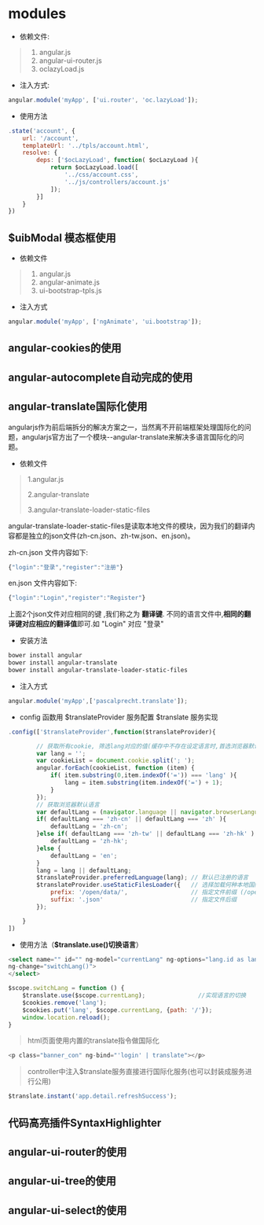 # modules

* 依赖文件:

> 1. angular.js
> 2. angular-ui-router.js
> 3. oclazyLoad.js

* 注入方式:

```javascript
angular.module('myApp', ['ui.router', 'oc.lazyLoad']);
```

* 使用方法

```javascript
.state('account', {
    url: '/account',
    templateUrl: '../tpls/account.html',
    resolve: {
        deps: ['$ocLazyLoad', function( $ocLazyLoad ){
            return $ocLazyLoad.load([
                '../css/account.css',
                '../js/controllers/account.js'
            ]);
        }]
    }
})
```

## $uibModal 模态框使用

* 依赖文件

> 1. angular.js  
> 2. angular-animate.js
> 3. ui-bootstrap-tpls.js

* 注入方式

```javascript
angular.module('myApp', ['ngAnimate', 'ui.bootstrap']);
```

## angular-cookies的使用

## angular-autocomplete自动完成的使用

## angular-translate国际化使用

angularjs作为前后端拆分的解决方案之一，当然离不开前端框架处理国际化的问题，angularjs官方出了一个模块--angular-translate来解决多语言国际化的问题。

* 依赖文件

> 1.angular.js
>
> 2.angular-translate
>
> 3.angular-translate-loader-static-files

angular-translate-loader-static-files是读取本地文件的模块，因为我们的翻译内容都是独立的json文件\(zh-cn.json、zh-tw.json、en.json\)。

zh-cn.json 文件内容如下:

```javascript
{"login":"登录","register":"注册"}
```

en.json 文件内容如下:

```javascript
{"login":"Login","register":"Register"}
```

上面2个json文件对应相同的键 ,我们称之为 **翻译键**. 不同的语言文件中,**相同的翻译键对应相应的翻译值**即可.如 "Login" 对应 "登录"

* 安装方法

```bash
bower install angular
bower install angular-translate
bower install angular-translate-loader-static-files
```

* 注入方式

```javascript
angular.module('myApp',['pascalprecht.translate']);
```

* config 函数用 $translateProvider 服务配置 $translate 服务实现

```javascript
.config(['$translateProvider',function($translateProvider){

        // 获取所有cookie, 筛选lang对应的值(缓存中不存在设定语言时,首选浏览器默认语言)
        var lang = '';
        var cookieList = document.cookie.split('; ');
        angular.forEach(cookieList, function (item) {
            if( item.substring(0,item.indexOf('=')) === 'lang' ){
                lang = item.substring(item.indexOf('=') + 1);
            }
        });
        // 获取浏览器默认语言
        var defaultLang = (navigator.language || navigator.browserLanguage).toLowerCase();
        if( defaultLang === 'zh-cn' || defaultLang === 'zh' ){
            defaultLang = 'zh-cn';
        }else if( defaultLang === 'zh-tw' || defaultLang === 'zh-hk' ) {
            defaultLang = 'zh-hk';
        }else {
            defaultLang = 'en';
        }
        lang = lang || defaultLang;
        $translateProvider.preferredLanguage(lang); // 默认已注册的语言
        $translateProvider.useStaticFilesLoader({   // 选择加载何种本地国际化语言配置文件
            prefix: '/open/data/',                  // 指定文件前缀 (/open-api/data/en.json)
            suffix: '.json'                         // 指定文件后缀
        });

    }
])
```

* 使用方法（**$translate.use\(\)切换语言**）

```go
<select name="" id="" ng-model="currentLang" ng-options="lang.id as lang.name for lang in language" 
ng-change="switchLang()">
</select>
```

```js
$scope.switchLang = function () {
    $translate.use($scope.currentLang);               //实现语言的切换
    $cookies.remove('lang');
    $cookies.put('lang', $scope.currentLang, {path: '/'});
    window.location.reload();
}
```

> html页面使用内置的translate指令做国际化

```go
<p class="banner_con" ng-bind="'login' | translate"></p>
```

> controller中注入$translate服务直接进行国际化服务\(也可以封装成服务进行公用\)

```javascript
$translate.instant('app.detail.refreshSuccess');
```

## 代码高亮插件SyntaxHighlighter

## angular-ui-router的使用

## angular-ui-tree的使用

## angular-ui-select的使用



